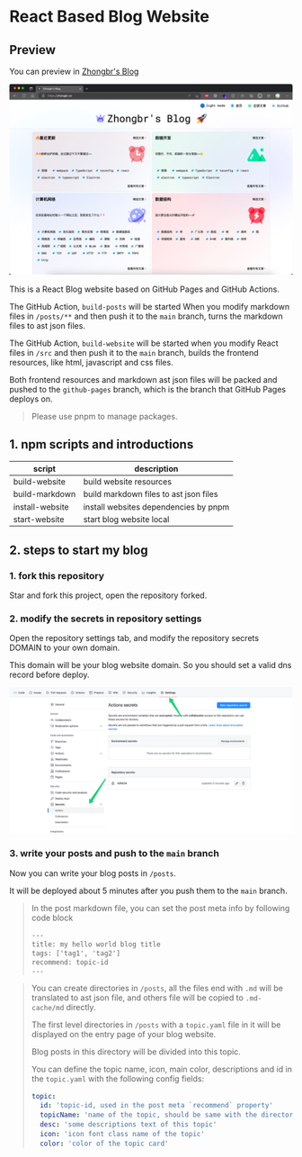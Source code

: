 # React Based Blog Website

## Preview

You can preview in [Zhongbr's Blog](https://zhongbr.cn)

![img_1.png](./readme/img_1.png)

This is a React Blog website based on GitHub Pages and GitHub Actions.

The GitHub Action, `build-posts` will be started
When you modify markdown files in `/posts/**` and then push it to the `main` branch,
turns the markdown files to ast json files.

The GitHub Action, `build-website` will be started 
when you modify React files in `/src` and then push it to the `main` branch,
builds the frontend resources, like html, javascript and css files.

Both frontend resources and markdown ast json files will be packed and pushed to the
`github-pages` branch, which is the branch that GitHub Pages deploys on.

> Please use pnpm to manage packages.

## 1. npm scripts and introductions

| script          | description                            |
|-----------------|----------------------------------------|
| build-website   | build website resources                |
| build-markdown  | build markdown files to ast json files |
| install-website | install websites dependencies by pnpm  |
| start-website   | start blog website local               |

## 2. steps to start my blog

### 1. fork this repository

Star and fork this project, open the repository forked.

### 2. modify the secrets in repository settings

Open the repository settings tab, and modify the repository secrets DOMAIN to your own domain.

This domain will be your blog website domain. So you should set a valid dns record before deploy.

![img.png](./readme/img.png)

### 3. write your posts and push to the `main` branch

Now you can write your blog posts in `/posts`.

It will be deployed about 5 minutes after you push them to the `main` branch.

> In the post markdown file, you can set the post meta info by following code block
> ```
> ---
> title: my hello world blog title
> tags: ['tag1', 'tag2']
> recommend: topic-id
> ---
> ```

> You can create directories in `/posts`, all the files end with `.md` will be translated to ast json file,
> and others file will be copied to `.md-cache/md` directly.
> 
> The first level directories in `/posts` with a `topic.yaml` file in it will be displayed on the entry page of
> your blog website.
> 
> Blog posts in this directory will be divided into this topic.
> 
> You can define the topic name, icon, main color, descriptions and id in the `topic.yaml` 
> with the following config fields:
> 
> ```yaml
> topic:
>   id: 'topic-id, used in the post meta `recommend` property'
>   topicName: 'name of the topic, should be same with the directory name'
>   desc: 'some descriptions text of this topic'
>   icon: 'icon font class name of the topic'
>   color: 'color of the topic card'
> ```
